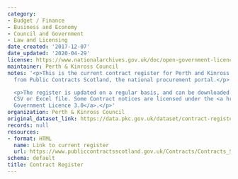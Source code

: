 ```yaml
---
category:
- Budget / Finance
- Business and Economy
- Council and Government
- Law and Licensing
date_created: '2017-12-07'
date_updated: '2020-04-29'
license: https://www.nationalarchives.gov.uk/doc/open-government-licence/version/3/
maintainer: Perth & Kinross Council
notes: '<p>This is the current contract register for Perth and Kinross Council, pulled
  from Public Contracts Scotland, the national procurement portal.</p>

  <p>The register is updated on a regular basis, and can be downloaded as either a
  CSV or Excel file. Some Contract notices are licensed under the <a href="" title="http://www.nationalarchives.gov.uk/doc/open-government-licence/">Open
  Government Licence 3.0</a>.</p>'
organization: Perth & Kinross Council
original_dataset_link: https://data.pkc.gov.uk/dataset/contract-register
records: null
resources:
- format: HTML
  name: Link to current register
  url: https://www.publiccontractsscotland.gov.uk/Contracts/Contracts_Search.aspx?AuthID=AA00372
schema: default
title: Contract Register
---
```

